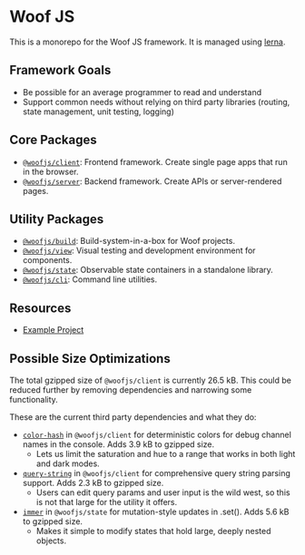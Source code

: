 # Woof JS

This is a monorepo for the Woof JS framework. It is managed using [lerna](https://lerna.js.org/).

## Framework Goals

- Be possible for an average programmer to read and understand
- Support common needs without relying on third party libraries (routing, state management, unit testing, logging)

## Core Packages

- [`@woofjs/client`](./packages/client/README.md): Frontend framework. Create single page apps that run in the browser.
- [`@woofjs/server`](./packages/server/README.md): Backend framework. Create APIs or server-rendered pages.

## Utility Packages

- [`@woofjs/build`](./packages/build/README.md): Build-system-in-a-box for Woof projects.
- [`@woofjs/view`](./packages/view/README.md): Visual testing and development environment for components.
- [`@woofjs/state`](./packages/state/README.md): Observable state containers in a standalone library.
- [`@woofjs/cli`](./packages/cli/README.md): Command line utilities.

## Resources

- [Example Project](./packages/examples/README.md)

## Possible Size Optimizations

The total gzipped size of `@woofjs/client` is currently 26.5 kB. This could be reduced further by removing dependencies and narrowing some functionality.

These are the current third party dependencies and what they do:

- [`color-hash`](https://bundlephobia.com/package/color-hash@2.0.1) in `@woofjs/client` for deterministic colors for debug channel names in the console. Adds 3.9 kB to gzipped size.
  - Lets us limit the saturation and hue to a range that works in both light and dark modes.
- [`query-string`](https://bundlephobia.com/package/query-string@7.1.1) in `@woofjs/client` for comprehensive query string parsing support. Adds 2.3 kB to gzipped size.
  - Users can edit query params and user input is the wild west, so this is not that large for the utility it offers.
- [`immer`](https://bundlephobia.com/package/immer@9.0.14) in `@woofjs/state` for mutation-style updates in .set(). Adds 5.6 kB to gzipped size.
  - Makes it simple to modify states that hold large, deeply nested objects.
